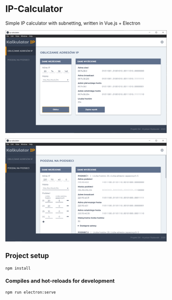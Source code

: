 # IP-Calculator

Simple IP calculator with subnetting, written in Vue.js + Electron

![](2_oai.png)

![](3_pnd.png)

## Project setup
```
npm install
```

### Compiles and hot-reloads for development
```
npm run electron:serve
```